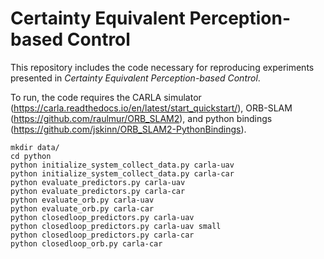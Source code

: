 # Certainty Equivalent Perception-based Control

This repository includes the code necessary for reproducing experiments presented in *Certainty Equivalent Perception-based Control*.

To run, the code requires the CARLA simulator (https://carla.readthedocs.io/en/latest/start_quickstart/), ORB-SLAM (https://github.com/raulmur/ORB_SLAM2), and python bindings (https://github.com/jskinn/ORB_SLAM2-PythonBindings).

```
mkdir data/
cd python
python initialize_system_collect_data.py carla-uav
python initialize_system_collect_data.py carla-car
python evaluate_predictors.py carla-uav
python evaluate_predictors.py carla-car
python evaluate_orb.py carla-uav
python evaluate_orb.py carla-car
python closedloop_predictors.py carla-uav
python closedloop_predictors.py carla-uav small
python closedloop_predictors.py carla-car
python closedloop_orb.py carla-car
```